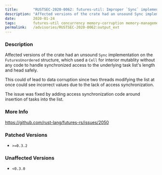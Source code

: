 ```yaml
---
title:       "RUSTSEC-2020-0062: futures-util: Improper `Sync` implementation on `FuturesUnordered` in futures-utils can cause data corruption"
description: "Affected versions of the crate had an unsound Sync implementation on the FuturesUnordered structure, which used a Cell for interior mutablity without any code to handle synchronized access to the underlying task lists length and head safely. This could of lead to data corruption since two threads modifying the list at once could see incorrect values due to the lack of access synchronization. The issue was fixed by adding access synchronization code around insertion of tasks into the list."
date:        2020-01-24
tags:        futures-util concurrency memory-corruption memory-management
permalink:   /advisories/RUSTSEC-2020-0062:output_ext
---
```


### Description

Affected versions of the crate had an unsound `Sync` implementation on the `FuturesUnordered` structure, which used a `Cell` for
interior mutablity without any code to handle synchronized access to the underlying task list's length and head safely.

This could of lead to data corruption since two threads modifying the list at once could see incorrect values due to the lack
of access synchronization.

The issue was fixed by adding access synchronization code around insertion of tasks into the list.

### More Info

<https://github.com/rust-lang/futures-rs/issues/2050>

### Patched Versions

- `>=0.3.2`



### Unaffected Versions

- `<0.3.0`

